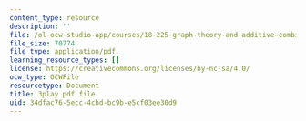 ```yaml
---
content_type: resource
description: ''
file: /ol-ocw-studio-app/courses/18-225-graph-theory-and-additive-combinatorics-fall-2023/DUA6lk7X2VY_transcript.pdf
file_size: 70774
file_type: application/pdf
learning_resource_types: []
license: https://creativecommons.org/licenses/by-nc-sa/4.0/
ocw_type: OCWFile
resourcetype: Document
title: 3play pdf file
uid: 34dfac76-5ecc-4cbd-bc9b-e5cf03ee30d9
---
```

